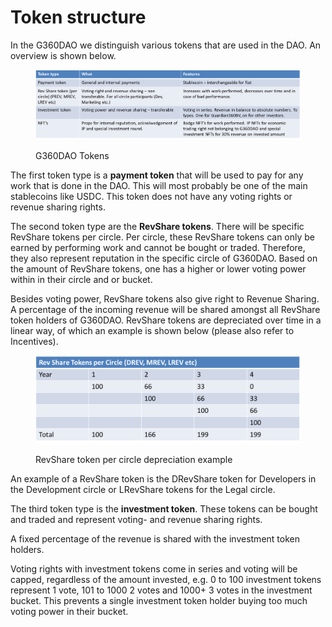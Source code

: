 # Token structure

In the G360DAO we distinguish various tokens that are used in the DAO. An overview is shown below.

<figure><img src="../.gitbook/assets/image.png" alt=""><figcaption><p>G360DAO Tokens</p></figcaption></figure>

The first token type is a **payment token** that will be used to pay for any work that is done in the DAO. This will most probably be one of the main stablecoins like USDC. This token does not have any voting rights or revenue sharing rights.

The second token type are the **RevShare tokens**. There will be specific RevShare tokens per circle. Per circle, these RevShare tokens can only be earned by performing work and cannot be bought or traded. Therefore, they also represent reputation in the specific circle of G360DAO. Based on the amount of RevShare tokens, one has a higher or lower voting power within in their circle and or bucket.

Besides voting power, RevShare tokens also give right to Revenue Sharing. A percentage of the incoming revenue will be shared amongst all RevShare token holders of G360DAO. RevShare tokens are depreciated over time in a linear way, of which an example is shown below (please also refer to Incentives).

<figure><img src="../.gitbook/assets/image (9).png" alt=""><figcaption><p>RevShare token per circle depreciation example</p></figcaption></figure>

An example of a RevShare token is the DRevShare token for Developers in the Development circle or LRevShare tokens for the Legal circle.

The third token type is the **investment token**. These tokens can be bought and traded and represent voting- and revenue sharing rights.&#x20;

A fixed percentage of the revenue is shared with the investment token holders.&#x20;

Voting rights with investment tokens come in series and voting will be capped, regardless of the amount invested, e.g. 0 to 100 investment tokens represent 1 vote, 101 to 1000 2 votes and 1000+ 3 votes in the investment bucket. This prevents a single investment token holder buying too much voting power in their bucket.
